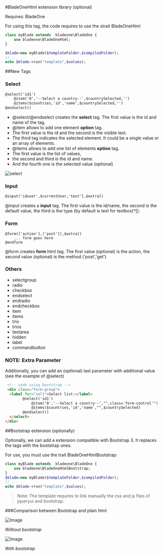 #BladeOneHtml extension library (optional)

Requires: BladeOne

For using this tag, the code requires to use the strait BladeOneHtml
```php
class myBlade extends  bladeone\BladeOne {
    use bladeone\BladeOneHtml;
}

$blade=new myBlade($templateFolder,$compiledFolder);
// ...
echo $blade->run("template",$values);
```

##New Tags

### Select

```html
@select('id1')
    @item('0','--Select a country--',$countrySelected,'')
    @items($countries,'id','name',$countrySelected,'')
@endselect()
```

- @select/@endselect creates the **select** tag. The first value is the id and name of the tag.
- @item allows to add one element **option** tag. 
-   The first value is the id and the second is the visible text. 
-   The third tag indicates the selected element. It could be a single value or an array of elements.
- @items allows to add one list of elements **option** tag. 
-   The first value is the list of values, 
-   the second and third is the id and name. 
-   And the fourth one is the selected value (optional)
    
![select](http://i.imgur.com/yaMavQB.jpg?1)

### Input

```html
@input('iduser',$currentUser,'text'[,$extra])
```

@input creates a **input** tag. The first value is the id/name, the second is the default value, the third is the type (by default is text for textbox)*[]: 

### Form
```form
@form(['action'],['post'][,$extra])
    ... form goes here
@endform
```
@form creates **form** html tag. The first value (optional) is the action, the second value (optional) is the method ('post','get')

### Others

- selectgroup
- radio
- checkbox
- endselect
- endradio
- endcheckbox
- item
- items
- trio
- trios
- textarea
- hidden
- label
- commandbutton


### NOTE: Extra Parameter
 
Additionally, you can add an (optional) last parameter with additional value (see the example of @select)

```html
 <!-- code using bootstrap -->
 <div class="form-group">
  <label for="sel1">Select list:</label>
        @select('id1')
            @item('0','--Select a country--',"",class='form-control'")
            @items($countries,'id','name',"",$countrySelected)
        @endselect()
  </select>
</div>
```

##Bootstrap extension (optionally)

Optionally, we can add a extension compatible with Bootstrap 3.  It replaces the tags with the bootstrap ones.

For use, you must use the trait BladeOneHtmlBootstrap:
```php
class myBlade extends  bladeone\BladeOne {
    use bladeone\BladeOneHtmlBootstrap;
}
$blade=new myBlade($templateFolder,$compiledFolder);
// ...
echo $blade->run("template",$values);
```

> Note: The template requires to link manually the css and js files of jqueryui and bootstrap.

###Comparison between Bootstrap and plain html

![Image](http://i.imgur.com/svJxAEg.jpg)

_Without bootstrap_

![Image](http://i.imgur.com/DOjUeOv.jpg)

_With bootstrap_
